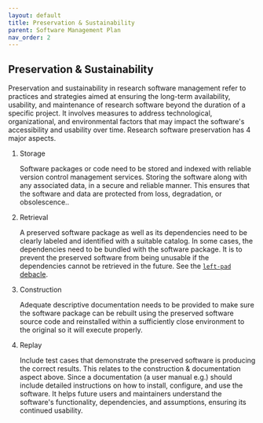 ```yaml
---
layout: default
title: Preservation & Sustainability
parent: Software Management Plan
nav_order: 2
---
```


## Preservation & Sustainability

Preservation and sustainability in research software management refer to practices and strategies aimed at ensuring the long-term availability, usability, and maintenance of research software beyond the duration of a specific project. It involves measures to address technological, organizational, and environmental factors that may impact the software's accessibility and usability over time. Research software preservation has 4 major aspects.  

1. Storage

    Software packages or code need to be stored and indexed with reliable version control management services. Storing the software along with any associated data, in a secure and reliable manner. This ensures that the software and data are protected from loss, degradation, or obsolescence..  

2. Retrieval

    A preserved software package as well as its dependencies need to be clearly labeled and identified with a suitable catalog. In some cases, the dependencies need to be bundled with the software package. It is to prevent the preserved software from being unusable if the dependencies cannot be retrieved in the future. See the [`left-pad` debacle](https://qz.com/646467/how-one-programmer-broke-the-internet-by-deleting-a-tiny-piece-of-code).  

3. Construction

    Adequate descriptive documentation needs to be provided to make sure the software package can be rebuilt using the preserved software source code and reinstalled within a sufficiently close environment to the original so it will execute properly.  

4. Replay

    Include test cases that demonstrate the preserved software is producing the correct results. This relates to the construction & documentation aspect above. Since a documentation (a user manual e.g.) should include detailed instructions on how to install, configure, and use the software. It helps future users and maintainers understand the software's functionality, dependencies, and assumptions, ensuring its continued usability.  
